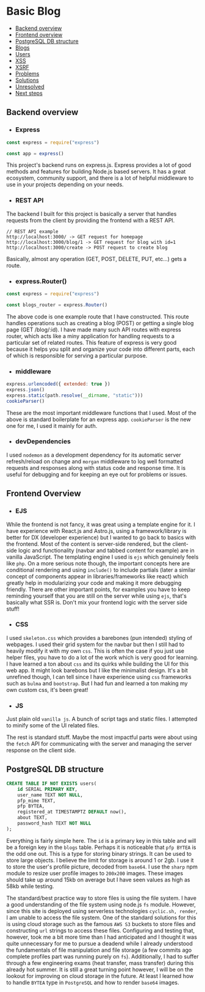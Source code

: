 # Basic Blog

- [Backend overview](#backend-overview)
- [Frontend overview](#frontend-overview)
- [PostgreSQL DB structure](#postgresql-db-structure)
- [Blogs]()
- [Users]()
- [XSS]()
- [XSRF]()
- [Problems]()
- [Solutions]()
- [Unresolved]()
- [Next steps]()

## Backend overview
- ### Express

```js
const express = require("express")

const app = express()
```
This project's backend runs on express.js. Express provides a lot of good methods and features for building Node.js based servers. It has a great ecosystem, community support, and there is a lot of helpful middleware to use in your projects depending on your needs. 

- ### REST API
The backend I built for this project is basically a server that handles requests from the client by providing the frontend with a REST API.

```
// REST API example
http://localhost:3000/ -> GET request for homepage
http://localhost:3000/blog/1 -> GET request for blog with id=1
http://localhost:3000/create -> POST request to create blog
```
Basically, almost any operation (GET, POST, DELETE, PUT, etc...) gets a route.

- ### express.Router()
```js
const express = require("express")

const blogs_router = express.Router()
```

The above code is one example route that I have constructed. This route handles operations such as creating a blog (POST) or getting a single blog page (GET /blog/:id). I have made many such API routes with express router, which acts like a miny application for handling requests to a particular set of related routes. This feature of express is very good because it helps you split and organize your code into different parts, each of which is responsible for serving a particular purpose.

- ### middleware
```js
express.urlencoded({ extended: true })
express.json()
express.static(path.resolve(__dirname, "static")))
cookieParser()
```
These are the most important middleware functions that I used. Most of the above is standard boilerplate for an express app. `cookieParser` is the new one for me, I used it mainly for auth.

- ### devDependencies
I used `nodemon` as a development dependency for its automatic server refresh/reload on change and `morgan` middleware to log well formatted requests and responses along with status code and response time. It is useful for debugging and for keeping an eye out for problems or issues.

## Frontend Overview

- ### EJS
While the frontend is not fancy, it was great using a template engine for it. I have experience with React.js and Astro.js, using a framework/library is better for DX (developer experience) but I wanted to go back to basics with the frontend. Most of the content is server-side rendered, but the client-side logic and functionality (navbar and tabbed content for example) are in vanilla JavaScript. The templating engine I used is `ejs` which genuinely feels like `php`. On a more serious note though, the important concepts here are conditional rendering and using `include()` to include partials (later a similar concept of components appear in libraries/frameworks like react) which greatly help in modularizing your code and making it more debugging friendly. There are other important points, for examples you have to keep reminding yourself that you are still on the server while using `ejs`, that's basically what SSR is. Don't mix your frontend logic with the server side stuff!

- ### CSS

I used `skeleton.css` which provides a barebones (pun intended) styling of webpages. I used their grid system for the navbar but then I still had to heavily modify it with my own `css`. This is often the case if you just use helper files, you have to do a lot of the work which is very good for learning. I have learned a ton about `css` and its quirks while building the UI for this web app. It might look barebons but I like the minimalist design. It's a bit unrefined though, I can tell since I have experience using `css` frameworks such as `bulma` and `bootstrap`. But I had fun and learned a ton making my own custom css, it's been great!

- ### JS
Just plain old `vanilla js`. A bunch of script tags and static files. I attempted to minify some of the UI related files.

The rest is standard stuff. Maybe the most impactful parts were about using the `fetch` API for communicating with the server and managing the server response on the client side.

## PostgreSQL DB structure

```SQL
CREATE TABLE IF NOT EXISTS users(
    id SERIAL PRIMARY KEY,
    user_name TEXT NOT NULL,
    pfp_mime TEXT,
    pfp BYTEA,
    registered_at TIMESTAMPTZ DEFAULT now(),
    about TEXT,
    password_hash TEXT NOT NULL
);
```
Everything is fairly simple here. The `id` is a primary key in this table and will be a foreign key in the `blogs` table. Perhaps it is noticeable that `pfp BYTEA` is the odd one out. This is a type for storing binary strings. It can be used to store large objects. I believe the limit for storage is around 1 or 2gb. I use it to store the user's profile picture, decoded from `base64`. I use the `sharp` npm module to resize user profile images to `200x200` images. These images should take up around 15kb on average but I have seen values as high as 58kb while testing.

The standard/best practice way to store files is using the file system. I have a good understanding of the file system using node.js `fs` module. However, since this site is deployed using serverless technologies `cyclic.sh, render`, I am unable to access the file system. One of the standard solutions for this is using cloud storage such as the famous `AWS S3` buckets to store files and constructing `url` strings to access these files. Configuring and testing that, however, took me a bit more time than I had anticipated and I thought it was quite unnecessary for me to pursue a deadend while I already understood the fundamentals of file manipulation and file storage (a few commits ago complete profiles part was running purely on `fs`). Additionally, I had to suffer through a few engineering exams (heat transfer, mass transfer) during this already hot summer. It is still a great turning point however, I will be on the lookout for improving on cloud storage in the future. At least I learned how to handle `BYTEA` type in `PostgreSQL` and how to render `base64` images.



